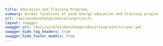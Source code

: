 ```yaml
---
title: Education and Training Programs
summary: Access locations of wind energy education and training programs in the United States at community colleges, universities, and other institutions.
url: /api/windexchange/educationprojects
layout: swagger
swagger_url: /docs/wind/windexchange/educationprojects/spec.yml
swagger_hide_tag_headers: true
swagger_hide_footer_models: true
---
```

